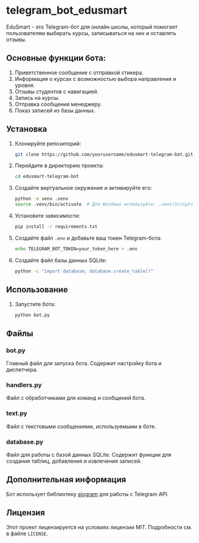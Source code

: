 # telegram_bot_edusmart

EduSmart - это Telegram-бот для онлайн школы, который помогает пользователям выбирать курсы, записываться на них и оставлять отзывы. 

## Основные функции бота:
1. Приветственное сообщение с отправкой стикера.
2. Информация о курсах с возможностью выбора направления и уровня.
3. Отзывы студентов с навигацией.
4. Запись на курсы.
5. Отправка сообщения менеджеру.
6. Показ записей из базы данных.

## Установка

1. Клонируйте репозиторий:
    ```sh
    git clone https://github.com/yourusername/edusmart-telegram-bot.git
    ```

2. Перейдите в директорию проекта:
    ```sh
    cd edusmart-telegram-bot
    ```

3. Создайте виртуальное окружение и активируйте его:
    ```sh
    python -m venv .venv
    source .venv/bin/activate  # Для Windows используйте: .venv\Scripts\activate
    ```

4. Установите зависимости:
    ```sh
    pip install -r requirements.txt
    ```

5. Создайте файл `.env` и добавьте ваш токен Telegram-бота:
    ```sh
    echo TELEGRAM_BOT_TOKEN=your_token_here > .env
    ```

6. Создайте файл базы данных SQLite:
    ```sh
    python -c "import database; database.create_table()"
    ```

## Использование

1. Запустите бота:
    ```sh
    python bot.py
    ```

## Файлы

### bot.py

Главный файл для запуска бота. Содержит настройку бота и диспетчера.

### handlers.py

Файл с обработчиками для команд и сообщений бота.

### text.py

Файл с текстовыми сообщениями, используемыми в боте.

### database.py

Файл для работы с базой данных SQLite. Содержит функции для создания таблиц, добавления и извлечения записей.


## Дополнительная информация

Бот использует библиотеку [aiogram](https://docs.aiogram.dev/en/latest/) для работы с Telegram API.

## Лицензия

Этот проект лицензируется на условиях лицензии MIT. Подробности см. в файле `LICENSE`.

